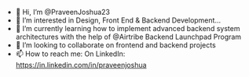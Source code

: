 - 👋 Hi, I’m @PraveenJoshua23
- 👀 I’m interested in Design, Front End & Backend Development...
- 🌱 I’m currently learning how to implement advanced backend system architectures with the help of @Airtribe Backend Launchpad Program
- 💞️ I’m looking to collaborate on frontend and backend projects
- 📫 How to reach me: On LinkedIn: https://in.linkedin.com/in/praveenjoshua

